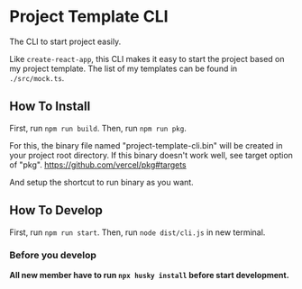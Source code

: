 # Project Template CLI

The CLI to start project easily.

Like `create-react-app`, this CLI makes it easy to start the project based on my project template.
The list of my templates can be found in `./src/mock.ts`.

## How To Install

First, run `npm run build`.
Then, run `npm run pkg`.

For this, the binary file named "project-template-cli.bin" will be created in your project root directory.
If this binary doesn't work well, see target option of "pkg".
https://github.com/vercel/pkg#targets

And setup the shortcut to run binary as you want.

## How To Develop

First, run `npm run start`.
Then, run `node dist/cli.js` in new terminal.

### Before you develop

**All new member have to run `npx husky install` before start development.**
